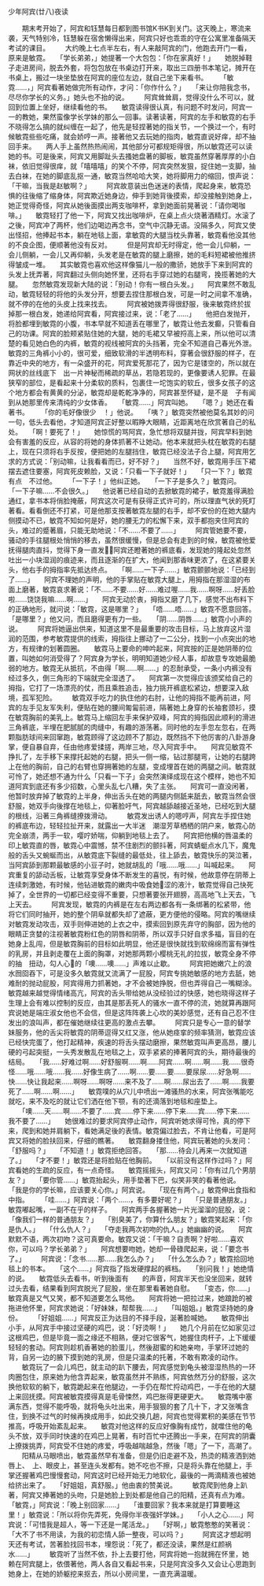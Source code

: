
少年阿宾(廿八)夜读 

　　期末考开始了，阿宾和钰慧每日都到图书馆K书K到关门。这天晚上，寒流来袭，天气特别冷，钰慧躲在宿舍懒得出来，阿宾只好也乖乖的守在公寓里准备隔天考试的课目。 
　　大约晚上七点半左右，有人来敲阿宾的门，他跑去开门一看，原来是敏霓。　　「学长弟弟，」她提著一个大包包：「你在家真好！」　　她脱掉鞋子走进房间，脱去外套，将包包放在书桌边打开来，取出三四册书本笔记，摊开在书桌上，搬过一块坐垫放在阿宾的座位左边，就自己坐下来看书。 
　　「敏霓……，」阿宾看著她做完所有动作，才问：「你作什么？」　　「来让你陪我念书，尽尽你学长的义务。」她头也不抬的说。 
　　阿宾耸耸肩，觉得没什么不可以，就回到位置上坐好，继续看他的书。　　敏霓读得很认真，有问题不时发问，阿宾一一的教她，果然蛮像学长学妹的那么一回事。读著读著，阿宾的左手和敏霓的右手不晓得怎么搞的就纠缠在一起了，他先是轻捏著她的指关节，一个换过一个，有时候敏霓些些吃痛，就会娇哼一声。接著他又去玩她的指肉，敏霓直说好痒，却不抽回手来。　　两人手上虽然热热闹闹，其他部分可都规矩得很，所以敏霓还可以读她的书。可是後来，阿宾又用脚趾头去搔她盘著的脚板，敏霓虽然穿著厚厚的小白袜，依旧觉得很痒，就「嘻嘻嘻」的笑个不停，阿宾突然发狠，捉住她一支脚，抽去白袜，在她的脚底乱抠一通，敏霓当然哈哈大笑，她将脚用力的缩回，恨声说：「干嘛，当我是赵敏啊？」 
　　阿宾故意装出色迷迷的表情，爬起身来，敏霓恐惧的往後缩了缩身体，阿宾欺近她身边，伸手到她背後摸索，却没接触到她身上，她正觉得奇怪，阿宾从她後面摸出两支咖啡杯，拿到她面前晃著说：「请你喝咖啡。」　　敏霓轻打了他一下，阿宾又找出咖啡炉，在桌上点火烧著酒精灯。水滚了之後，阿宾冲了两杯，他们边喝边再念书，空气中沉静无语。没隔多久，阿宾又使出怪招，他捧起书本，躺在地毯上面，拿敏霓的大腿当枕头靠著，敏霓看他没其他的不良企图，便顺著他没有反对。 
　　但是阿宾却无时得定，他一会儿仰躺，一会儿侧躺，一会儿又再仰躺，头发老是在敏霓的腿上磨擦，她的毛料短裙被他推挤得皱成一堆。　　其实敏霓也喜欢他这样像猫儿一般的撒骄，她放手下来到阿宾的头发上抚弄著，阿宾翻过头侧向她怀里，还将右手穿过她的右腿弯，挽揽著她的大腿。　　忽然敏霓发现新大陆的说：「别动！你有一根白头发。」　　阿宾果然不敢乱动，敏霓轻轻的将他的头发分开，想要去捏住那根白发，可是一时之间拿不准确，就不停的在他的头皮上找来找去。 
　　阿宾被她拨弄得很舒服，後来敏霓终於拔掉那一根白发，她递给阿宾看，阿宾接过来，说：「老了……」　　他把白发抛开，将脸都埋到敏霓的小腹，书本早就不知道丢在哪里了，敏霓让他去发癫，只管看自己的功课。阿宾的脸颊紧贴住她的大腿，她的毛裙又早被捋高上来，所以他可以清楚的看见她白色的内裤，敏霓的视线被阿宾的头挡著，完全不知道自己春光外泄。　　敏霓的三角裤小小的，很可爱，细致软滑的半透明布料，穿著会很舒服的样子，在靠近中央的地方，有一朵盛开的花，阿宾爱死那花了，因为它是镂空的，所以就在网状的丝线底下　出一片神秘而稀疏的草丛，若隐若现的，更像要诱人犯罪。在最狭窄的部位，是看起来十分柔软的质料，包裹住一坨饱实的软丘，很多女孩子的这个地方都会有黄黄的分泌，敏霓却是乾乾净净的，阿宾甚至怀疑，是不是　子有闻到从她那里传来清纯的少女体香。　　「敏霓……」阿宾叫她。　　「嗯？」她还在看著书。 
　　「你的毛好像很少　！」他说。　　「咦？」敏霓突然被他莫名其妙的问一句，低头去看他，才知道阿宾正好整以暇睁大眼睛，近距离地在欣赏著自己的私处。　　「啊！要死了！」　　她惊慌的骂阿宾，急忙想将双腿并拢，阿宾早料到她会有害羞的反应，从容的将她的身体抓著不让她动。他本来就把头枕在敏霓的右腿上，现在只须将右手反按，便把她的左腿挡住，敏霓已经没法子合上腿，阿宾用乞求的方式说：「别动嘛，让我看看而已，好不好？」　　当然不好，敏霓用手压下裙摆去遮住要塞，阿宾死皮赖脸，又说：「只看一下子就好！」　　「只一下？」敏霓有点　不过他。 
　　「一下子！」他纠正她。　　「一下子是多久？」敏霓问。　　「一下子嘛……不会很久。」　　他说著已经自动的去掀敏霓的裙子，敏霓羞得满脸通红，拿书本将俏脸掩蔽，阿宾这次可是有获得正式许可的，所以理直气状的死盯著看。看看倒还不打紧，可是他那支按著敏霓左腿的右手，却不安份的在她大腿内侧摸动不已，敏霓不知如何是好，她的腰无力的松懈下来，双手都抱夹住阿宾的头，难过的蹙著眉，只能无助地说：「不……不要了……」 
　　阿宾管她要不要，骚动的手往腿根处悄悄的移去，虽然很缓慢，但是总会有走到的时候，敏霓被他爱抚得腿肉直抖，觉得下身一直发，阿宾还瞪著她的裤底看，发现她的隆起处忽然吐出一小块湿润的痕迹来，而且逐渐的在扩大，他闻到那香味更浓了，在这紧要关头，他右手的拇指率先抵达终点。　　「啊……一下子……」敏霓颤颤地说：「已经到了……」　　阿宾不理她的声明，他的手掌贴在敏霓大腿上，用拇指在那湿湿的布面上磨著，敏霓哀求著说：「不……不要……好……难过喔……我……啊呀……好丢脸啦……饶饶我嘛……啊……」　　阿宾无动於衷，拇指又磨了几下，感觉不出布料下的正确地形，就问说：「敏霓，这是哪里？」　　「唔……唔……」敏霓不愿意回答。　　「是哪里？」他又问，而且磨得更有力一些。　　「阴……阴唇……」敏霓小小声的说。 
　　阿宾将她逼出供来，知道这里不是最重要的攻击目标，马上放弃这片湿润的范围，参考敏霓提供的线索，拇指往上挪动了一二公分，找到一小点突出的地方，有规律的划著圆圈。　　敏霓马上要命的呻吟起来，阿宾按的正是她阴蒂的位置，叫她如何消受得了？阿宾身为学长，明明知道她少经人事，却故意专攻她最脆弱的地方。敏霓无从抵抗，不由得「啊……啊……」的忍耐承受，一条小内裤没有经过多久，倒三角形的下端就完全湿透了。　　阿宾第一次觉得应该颁奖给自己的拇指，它打了一场漂亮的仗，而且乘胜追击，独力挑开裤底松紧边，想要深入敌境，孤军犯险。 
　　敏霓双手吃力的执住他的右肘，让他的拇指不能再前进，阿宾的左手见友军失利，便贴在她的腰间匍匐前进，隔著她上身穿的长袖套颈衫，摸在敏霓胸前的美乳上。敏霓马上缩回左手来保护双峰，阿宾的拇指因此顺利的滑进三角裤底，半埋在肥腻腻的肉缝中，有趣的游荡著。同时他的左手忽左忽右，在两颗脂肪球间来回窜跑，敏霓顾得了这边顾不了那边，既然挡不下他厉害的八卦游身掌，便自暴自弃，任由他疼爱揉搓，两岸三地，尽入阿宾手中。　　阿宾见敏霓不挣扎了，左手移下来撑托起她的右腿，把头一侧一缩，钻过那腿弯，让她的右腿跨上在他的胸前，自己的右臂也穿拥著她的左腿，变成埋首在她的两腿之间。敏霓就可怜了，她还想不通为什么「只看一下子」会突然演绎成现在这个模样，她也不知道阿宾到底还有多少招数，心里头乱七八糟，失了主张。　　阿宾可一直没闲著，他暂时放弃掉了敏霓的上半身，伸出舌头在她的两腿内侧舐来舐去，敏霓当然会很舒服，她双手向後撑在地毯上，仰著脸吁气，阿宾越舔越接近圣地，已经吃到大腿的根线，沿著三角裤缝撩拨滑动。 
　　敏霓发出诱人的嗯哼声，阿宾左手捏住她的裤底布边，轻轻拉扯开来，就露出一大半迷　潮湿芳草栖栖的阴户来，敏霓心防完全崩溃，两手一软，嘤咛娇喘，仰躺到地毯上去了。　　阿宾把他横的唇温柔的印上敏霓直的唇，敏霓心中震憾，禁不住剧烈的颤抖著，阿宾蜻蜓点水几下，魔鬼般的舌头又蜿蜒而出，从敏霓底下裂缝的最低处，往上舔去，敏霓快乐的哭泣著，当阿宾舔到那颗最敏感的小豆子时，她就胡乱的「哦……哦……」叫喊起来。　　阿宾重复的舔动舌板，让敏霓享受身体不断发生的喜悦，有时候，他故意停在阴蒂上连续刺激她，有时候，他钻进敏霓的嫩肉中吸食她涩的液汁，敏霓觉得自己快死掉了，全世界的一切都已经变得不重要，只想著要张开翅膀，高高地飞上天去，飞上天去。 
　　阿宾发现，敏霓的内裤是在左右两边都各有一条绑著的松紧带，他将它们同时抽开，她的整个阴阜就都失却了遮蔽，更方便他的侵略。阿宾的嘴继续对敏霓发动攻击，双手则伸进她的上衣之中，摸索回到原先弃守的胸部，因为他的眼睛正贪婪的注视著敏霓粉红色的阴唇和阴蒂，所以双手只好自求多福，盲目的在她身上乱闯，但是敏霓胸前的目标如此明显，他还是很快就找到软绵绵而富有弹性的乳房，并且剥走覆在上面的胸罩，对她那两颗小樱桃无礼的拉拔，敏霓全身不停的抽　扭动，勾人心的「噢……噢……」声难以止歇。 
　　阿宾把她嫩穴上的浪水囫囵吞下，可是没多久敏霓就又流满了一屁股，阿宾专挑她敏感的地方去舐，她难耐的抛动屁股，阿宾得用力抓著她，才不会被她挣脱，但也弄得自己一嘴糊涂。　　敏霓越来越觉得情绪高亢，阿宾的舌头带给她从没经验过的快感，她也晓得这样子生理上会有难以控制的反应，由其是那丢死人的骚水一直不停的流，她就算再跟阿宾说她是端庄淑女他也不会信，但是这阵阵袭上心坎的美妙感觉，还有自己忍不住发出的浪叫声，都在催她继续往更高的激点去攀。 
　　阿宾只是专心一意的替学妹服务，他的舌尖将敏霓的阴蒂逗得又红又涨，他从她痉挛的频率猜测，敏霓应该已经快完蛋了，他打起精神，疾速的将舌头摆动磨擦，果然敏霓叫声更高昂，腰儿　硬的弓起突挺，一头秀发散乱在地毯之上，双手紧紧的捧著阿宾的头，期待最後的结局。　　「我……好难过啊……好舒服啊……啊……阿宾……啊……啊……我……很奇怪……哦……哦……我……好像生病了……啊……要……要……要尿尿……好急啊……快……快让我起来……啊呀……啊呀……来不及了……啊……尿出去了……啊……我要死了……啊……啊……」　　敏霓噗的从穴儿中喷出一滩骚热的水来，阿宾张嘴能吃就吃，来不及吃的就让它们洒在他下颚，有的还滴落到地毯和座垫上。 
　　「噢……天……啊……不要了……宾……停下来……停下来……宾……停下来……我不要了……」　　她很难过的要求阿宾停止动作，阿宾听她求得可怜，真的停下来，爬到和她并肩躺下，看她满足後的表情。敏霓偏过脸去，不肯让他看，可是阿宾又将她的脸扶回来，仔细的瞧著。　　敏霓翻身搂住他，阿宾玩著她的头发问：「舒服吗？」　　「不知道！」敏霓拒绝回答。　　「那……待会儿再来一次就知道了。」　　「才不要！」敏霓还是将脸贴在他胸前。　　「以前没有这样作过吗？」阿宾看她的生疏的反应，有一点奇怪。　　敏霓摇摇头，阿宾又问：「你有过几个男朋友？」　　「要你管……」敏霓抬起头，用手垫著下巴，似笑非笑的看著他说。　　「我是你的学长嘛，应该要关心你。」阿宾说。　　「现在有两个。」敏霓伸出食指和中指。 
　　「哇……」阿宾说：「两个……，有多要好呢？」　　「只是普通朋友。」敏霓嘟起嘴，一副不在乎的样子。　　阿宾两手各握著她一片光溜溜的屁股，说：「像我们一样的普通朋友？」　　「别臭美了，你算什么朋友？」敏霓笑起来：「你是仇人。」　　「什么仇人？」　　「夺走我两次初吻的仇人。」她幽幽的说。　　阿宾默默不语，两次初吻？这可真要命。敏霓又说：「干嘛？自责啊？好啦……喜欢你，可以吗？学长弟弟？」　　阿宾想要吻她，她却一骨碌爬起来，说：「要念书了。」 
　　阿宾说：「念书……那……我怎么办？」　　「什么怎么办？」敏霓拾回地毯上的书本。　　「这个……」阿宾指了指发硬撑起的裤档。　　「别问我！」她绝情的说。　　敏霓低头去看书，听到後面有　　的声音，阿宾半天也没坐回来，就转过头去看，结果看到阿宾脱光了屁股，坐在那里看著她自慰。　　「变态，你……」敏霓真是又气又笑，都不知道要怎么骂他。　　阿宾将她一把拉过来，她踉跄的被拖进他怀里，阿宾求她说：「好妹妹，帮帮我……」　　「叫姐姐。」敏霓坚持她的身份。 
　　「好姐姐……」阿宾反正为达目的不择手段，涎著脸喊她。　　敏霓伸出小手，从阿宾手中接过坚硬的鸡巴，说：「好烫啊！」　　她几个月前在忆如家见过这根鸡巴，但是毕竟一面之缘还不相熟，便对它很客气，她握住肉杆子，上下缓缓轻轻的套动。阿宾则趁机香著她的脸蛋儿，然後甜蜜的和她亲吻，手掌环过她的背，自另一边的腋下摸到她的乳房，但是只温柔的托著，不敢有欺凌的动作。 
　　敏霓玩了一会儿鸡巴，就主动的趴下腰去，阿宾感觉到龟头被湿湿热热的一环肉圈包住，原来她为他含弄起来，敏霓虽然并不熟练，阿宾依然万分的舒服，这次换他软软的躺下，敏霓跪起来在他腿边，一手仍在帮忙捋动鸡巴，一手在他的大腿上来回抚摸。阿宾被敏霓摸得真是毛骨悚然，鸡巴胀得更硬更大。　　敏霓嘴中塞满东西，觉得不能呼吸，就将龟头吐出来，用手狠狠的套了几十下，才又张嘴含住，到换不过气的时候再换成用手，如此交换几趟，阿宾也觉得累积的美感在节节推高，呼吸开始紊乱起来。　　敏霓对他这样的反应好像胸有成竹，就噬住他的龟头不放，双手同时快速的在鸡巴上晃著，有时百忙中还腾出一手来，在阿宾的阴囊上撩拨挑弄，阿宾受不住她的疼爱，呼吸越喘越急，然後「嗯」了一下，高潮了。 
　　阳精从马眼喷出，敏霓虽然早有准备，但是仍旧走避不及，热烫的精液洒到她唇上、　上、眼皮上，甚至连头发都有。她不吃也不擦，只是将头靠在他腿上，手掌还握著鸡巴慢慢套动，阿宾这时已经开始无力地软化，最後的一两滴精液也被她给挤出来了。　　「好姐姐，真舒服。」他由衷的赞美说。 
　　敏霓爬到他身上趴著，阿宾又捧著她的头吻，只是她脸上到处都是他自己的阳精，还真有点为难。　　「敏霓，」阿宾说：「晚上别回家……」　　「谁要回家？我本来就是打算要睡这里！」敏霓说：「所以将你先弄死，免得你半夜强奸学妹。」　　「小人之心……」阿宾说：「可惜我是超人，等一下还是一尾活龙。」　　「好啊，」敏霓憨憨的笑著说：「大不了书不用读，为我的初恋情人舔一整夜，可以吗？」 
　　阿宾这才想起明天还有考试，苦著脸找回书本，埋怨说：「死了，都还没读，果然是红颜祸水……」 
　　敏霓听了当然不依，扑上去要打他，阿宾将她一抱就拥在怀里，她赖在阿宾腿上，依偎著他，两人各自又看起书来，只是阿宾没多久又会让心思跑到她身上，在她的娇躯挖来抠去，所以小房间里，一直充满温暖。 
